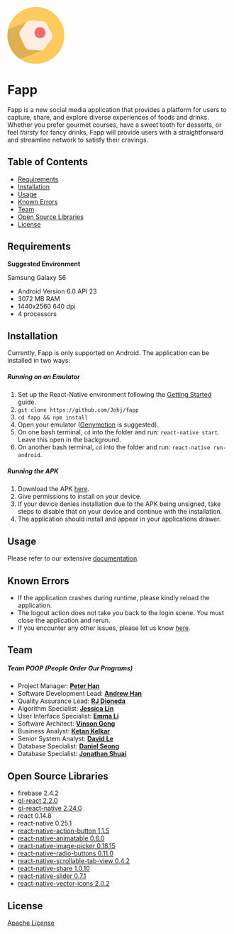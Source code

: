 ![alt text](https://raw.githubusercontent.com/Johj/fapp/master/src/images/logo.png "Fapp Icon")
# Fapp
Fapp is a new social media application that provides a platform for users to capture, share, and explore diverse experiences of foods and drinks. Whether you prefer gourmet courses, have a sweet tooth for desserts, or feel *thirsty* for fancy drinks, Fapp  will provide users with a straightforward and streamline network to satisfy their cravings.

## Table of Contents
 - [Requirements](#requirements)
 - [Installation](#installation)
 - [Usage](#usage)
 - [Known Errors](#known-errors)
 - [Team](#team)
 - [Open Source Libraries](#open-source-libraries)
 - [License](#license)

## Requirements
**Suggested Environment**

Samsung Galaxy S6
 - Android Version 6.0 API 23
 - 3072 MB RAM
 - 1440x2560 640 dpi
 - 4 processors

## Installation
Currently, Fapp is only supported on Android. The application can be installed in two ways:

##### Running on an Emulator
1. Set up the React-Native environment following the [Getting Started](https://facebook.github.io/react-native/docs/getting-started.html) guide.
2. `git clone https://github.com/Johj/fapp`
3. `cd fapp && npm install`
5. Open your emulator ([Genymotion](https://www.genymotion.com/) is suggested).
6. On one bash terminal, `cd` into the folder and run: `react-native start`. Leave this open in the background.
7. On another bash terminal, `cd` into the folder and run: `react-native run-android`.

##### Running the APK
1. Download the APK [here](https://github.com/Johj/fapp/raw/master/app-release.apk).
2. Give permissions to install on your device.
3. If your device denies installation due to the APK being unsigned, take steps to disable that on your device and continue with the installation.
4. The application should install and appear in your applications drawer.

## Usage
Please refer to our extensive [documentation](https://github.com/Johj/fapp/tree/master/artifacts).

## Known Errors
 - If the application crashes during runtime, please kindly reload the application.
 - The logout action does not take you back to the login scene. You must close the application and rerun.
 - If you encounter any other issues, please let us know [here](https://github.com/Johj/fapp/issues).

## Team

##### Team POOP (People Order Our Programs)
 - Project Manager: **[Peter Han](https://github.com/Johj)**
 - Software Development Lead: **[Andrew Han](https://github.com/andrewthehan)**
 - Quality Assurance Lead: **[RJ Dioneda](https://github.com/dionedarj)**
 - Algorithm Specialist: **[Jessica Lin](https://github.com/jessicalin216)**
 - User Interface Specialist: **[Emma Li](https://github.com/emui1155665)**
 - Software Architect: **[Vinson Gong](https://github.com/vinsongong)**
 - Business Analyst: **[Ketan Kelkar](https://github.com/krkelkar)**
 - Senior System Analyst: **[David Le]()**
 - Database Specialist: **[Daniel Seong](https://github.com/thedseong)**
 - Database Specialist: **[Jonathan Shuai](https://github.com/jonathanshuai)**

## Open Source Libraries
 - firebase 2.4.2
 - [gl-react 2.2.0](https://github.com/ProjectSeptemberInc/gl-react)
 - [gl-react-native 2.24.0](https://github.com/ProjectSeptemberInc/gl-react-native)
 - react 0.14.8
 - react-native 0.25.1
 - [react-native-action-button 1.1.5](https://github.com/mastermoo/react-native-action-button)
 - [react-native-animatable 0.6.0](https://github.com/oblador/react-native-animatable)
 - [react-native-image-picker 0.18.15](https://github.com/marcshilling/react-native-image-picker)
 - [react-native-radio-buttons 0.11.0](https://github.com/ArnaudRinquin/react-native-radio-buttons)
 - [react-native-scrollable-tab-view 0.4.2](https://github.com/skv-headless/react-native-scrollable-tab-view)
 - [react-native-share 1.0.10](https://github.com/EstebanFuentealba/react-native-share)
 - [react-native-slider 0.7.1](https://github.com/jeanregisser/react-native-slider)
 - [react-native-vector-icons 2.0.2](https://github.com/oblador/react-native-vector-icons)

## License
[Apache License](https://raw.githubusercontent.com/Johj/fapp/master/LICENSE)
